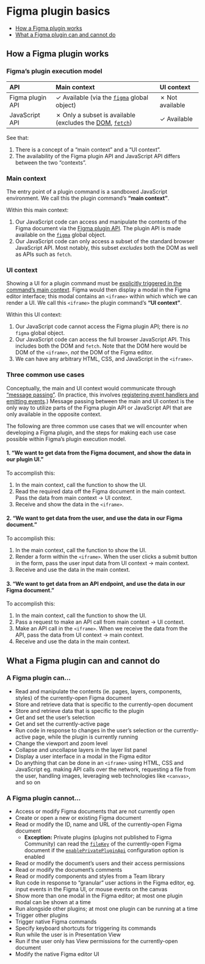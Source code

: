 # Figma plugin basics

- [How a Figma plugin works](#how-a-figma-plugin-works)
- [What a Figma plugin can and cannot do](#what-a-figma-plugin-can-and-cannot-do)

## How a Figma plugin works

### Figma’s plugin execution model

API | Main context | UI context
:--|:--|:--
Figma plugin API | ✓ Available (via the [`figma`](https://figma.com/plugin-docs/api/figma/) global object) | ✗ Not available
JavaScript API | ✗ Only a subset is available (excludes the [DOM](https://developer.mozilla.org/en-US/docs/Web/API/Document_Object_Model), [`fetch`](https://developer.mozilla.org/en-US/docs/Web/API/Fetch_API)) | ✓ Available

See that:

1. There is a concept of a “main context” and a “UI context”.
2. The availability of the Figma plugin API and JavaScript API differs between the two “contexts”.

### Main context

The entry point of a plugin command is a sandboxed JavaScript environment. We call this the plugin command’s **“main context”**.

Within this main context:

1. Our JavaScript code can access and manipulate the contents of the Figma document via the [Figma plugin API](https://figma.com/plugin-docs/api/api-overview/). The plugin API is made available on the [`figma`](https://figma.com/plugin-docs/api/figma/) global object.
2. Our JavaScript code can only access a subset of the standard browser JavaScript API. Most notably, this subset *excludes* both the DOM as well as APIs such as `fetch`.

### UI context

Showing a UI for a plugin command must be [explicitly triggered in the command’s main context](#showuidataoptions--data). Figma would then display a modal in the Figma editor interface; this modal contains an `<iframe>` within which which we can render a UI. We call this `<iframe>` the plugin command’s **“UI context”**.

Within this UI context:

1. Our JavaScript code cannot access the Figma plugin API; there is *no* `figma` global object.
2. Our JavaScript code can access the full browser JavaScript API. This includes both the DOM and `fetch`. Note that the DOM here would be DOM of the `<iframe>`, *not* the DOM of the Figma editor.
3. We can have any arbitrary HTML, CSS, and JavaScript in the `<iframe>`.

### Three common use cases

Conceptually, the main and UI context would communicate through [“message passing”](https://figma.com/plugin-docs/how-plugins-run/). (In practice, this involves [registering event handlers and emitting events](#passing-data-between-the-plugin-commands-main-and-ui-contexts).) Message passing between the main and UI context is the only way to utilize parts of the Figma plugin API or JavaScript API that are only available in the opposite context.

The following are three common use cases that we will encounter when developing a Figma plugin, and the steps for making each use case possible within Figma’s plugin execution model.

#### 1. “We want to get data from the Figma document, and show the data in our plugin UI.”

To accomplish this:

1. In the main context, call the function to show the UI.
2. Read the required data off the Figma document in the main context. Pass the data from main context → UI context.
3. Receive and show the data in the `<iframe>`.

#### 2. “We want to get data from the user, and use the data in our Figma document.”

To accomplish this:

1. In the main context, call the function to show the UI.
2. Render a form within the `<iframe>`. When the user clicks a submit button in the form, pass the user input data from UI context → main context.
3. Receive and use the data in the main context.

#### 3. “We want to get data from an API endpoint, and use the data in our Figma document.”

To accomplish this:

1. In the main context, call the function to show the UI.
2. Pass a request to make an API call from main context → UI context.
3. Make an API call in the `<iframe>`. When we receive the data from the API, pass the data from UI context → main context.
4. Receive and use the data in the main context.

## What a Figma plugin can and cannot do

### A Figma plugin can…

- Read and manipulate the contents (ie. pages, layers, components, styles) of the currently-open Figma document
- Store and retrieve data that is specific to the currently-open document
- Store and retrieve data that is specific to the plugin
- Get and set the user’s selection
- Get and set the currently-active page
- Run code in response to changes in the user’s selection or the currently-active page, while the plugin is currently running
- Change the viewport and zoom level
- Collapse and uncollapse layers in the layer list panel
- Display a user interface in a modal in the Figma editor
- Do anything that can be done in an `<iframe>` using HTML, CSS and JavaScript eg. making API calls over the network, requesting a file from the user, handling images, leveraging web technologies like `<canvas>`, and so on

### A Figma plugin cannot…

- Access or modify Figma documents that are not currently open
- Create or open a new or existing Figma document
- Read or modify the ID, name and URL of the currently-open Figma document
  - **Exception:** Private plugins (plugins not published to Figma Community) can read the [`fileKey`](https://figma.com/plugin-docs/api/figma/#filekey) of the currently-open Figma document if the [`enablePrivatePluginApi`](#enableprivatepluginapi) configuration option is enabled
- Read or modify the document’s users and their access permissions
- Read or modify the document’s comments
- Read or modify components and styles from a Team library
- Run code in response to “granular” user actions in the Figma editor, eg. input events in the Figma UI, or mouse events on the canvas
- Show more than one modal in the Figma editor; at most one plugin modal can be shown at a time
- Run alongside other plugins; at most one plugin can be running at a time
- Trigger other plugins
- Trigger native Figma commands
- Specify keyboard shortcuts for triggering its commands
- Run while the user is in Presentation View
- Run if the user only has View permissions for the currently-open document
- Modify the native Figma editor UI
